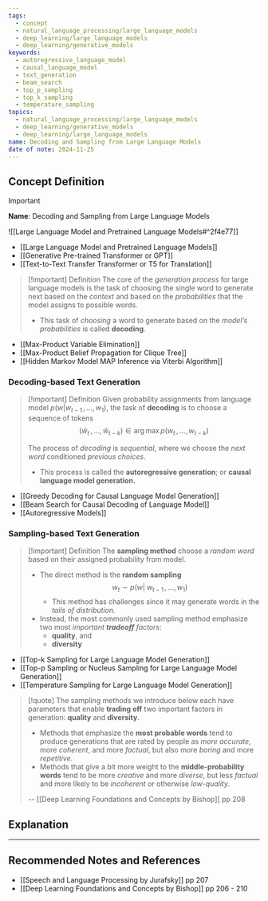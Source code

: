 ```yaml
---
tags:
  - concept
  - natural_language_processing/large_language_models
  - deep_learning/large_language_models
  - deep_learning/generative_models
keywords:
  - autoregressive_language_model
  - causal_language_model
  - text_generation
  - beam_search
  - top_p_sampling
  - top_k_sampling
  - temperature_sampling
topics:
  - natural_language_processing/large_language_models
  - deep_learning/generative_models
  - deep_learning/large_language_models
name: Decoding and Sampling from Large Language Models
date of note: 2024-11-25
---
```


## Concept Definition

>[!important]
>**Name**: Decoding and Sampling from Large Language Models

![[Large Language Model and Pretrained Language Models#^2f4e77]]

- [[Large Language Model and Pretrained Language Models]]
- [[Generative Pre-trained Transformer or GPT]]
- [[Text-to-Text Transfer Transformer or T5 for Translation]]

>[!important] Definition
>The core of the *generation process* for large language models is the task of choosing  the single word to generate next based on the *context* and based on the *probabilities*  that the model assigns to possible words. 
>
>- This task of *choosing* a word to generate  based on the *model’s probabilities* is called **decoding**.

- [[Max-Product Variable Elimination]]
- [[Max-Product Belief Propagation for Clique Tree]]
- [[Hidden Markov Model MAP Inference via Viterbi Algorithm]]

### Decoding-based Text Generation

>[!important] Definition
>Given probability assignments from language model $p(w|w_{t-1} \,{,}\ldots{,}\,w_{1})$,  the task of **decoding** is to choose a sequence of tokens $$(\hat{w}_{t} \,{,}\ldots{,}\,\hat{w}_{t-k}) \in \arg\max p(w_{t} \,{,}\ldots{,}\,w_{t-k})$$
>
>
>The process of *decoding* is *sequential*, where we choose the *next word* conditioned *previous choices*.
>- This process is called the **autoregressive generation**; or **causal language model generation.**

- [[Greedy Decoding for Causal Language Model Generation]]
- [[Beam Search for Causal Decoding of Language Model]]
- [[Autoregressive Models]]


### Sampling-based Text Generation

>[!important] Definition
>The **sampling method** choose a *random word* based on their assigned probability from model.
>- The direct method is the **random sampling** $$w_{t} \sim p(w|\;w_{t-1}\,{,}\ldots{,}\,w_{1})$$
>	- This method has challenges since it may generate words in the *tails of distribution.*
>- Instead, the most commonly used sampling method emphasize two most *important __tradeoff__ factors*: 
>	- **quality**, and
>	- **diversity**


- [[Top-k Sampling for Large Language Model Generation]]
- [[Top-p Sampling or Nucleus Sampling for Large Language Model Generation]]
- [[Temperature Sampling for Large Language Model Generation]]

>[!quote]
>The sampling methods we introduce below each have parameters that enable  **trading off** two important factors in generation: **quality** and **diversity**. 
>- Methods  that emphasize the **most probable words** tend to produce generations that are rated  by people as *more accurate*, more *coherent*, and more *factual*, but also more *boring*  and more *repetitive*. 
>- Methods that give a bit more weight to the **middle-probability words** tend to be more *creative* and more *diverse*, but less *factual* and more likely to  be *incoherent* or otherwise *low-quality*.
>  
>-- [[Deep Learning Foundations and Concepts by Bishop]] pp 208  

## Explanation





-----------
##  Recommended Notes and References


- [[Speech and Language Processing by Jurafsky]] pp 207
- [[Deep Learning Foundations and Concepts by Bishop]] pp 206 - 210